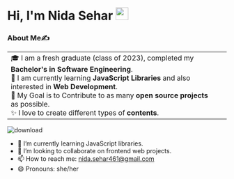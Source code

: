 # Hi, I'm Nida Sehar <img src="https://github.com/TheDudeThatCode/TheDudeThatCode/blob/master/Assets/Hi.gif" width="29px">

### About Me✍
<table>
  <tr>
    <td valign="center">
      🎓 I am a fresh graduate (class of 2023), completed my <b>Bachelor's in Software Engineering</b>. <br>
      🌱 I am currently learning <b>JavaScript Libraries</b> and also interested in <b>Web Development</b>. <br>
      🎯 My Goal is to Contribute to as many <b>open source projects</b> as possible. <br>
      ✨ I love to create different types of <b>contents</b>.
<td 
    </td>
    
  </tr>
  </table>


![download](https://github.com/nida-sehar/Nida-Sehar/assets/167526409/1d9cbaca-ecf2-44e9-955e-ad433b39a942)

- 🌱 I’m currently learning JavaScript libraries.
- 👯 I’m looking to collaborate on frontend web projects.
- 📫 How to reach me: nida.sehar461@gmail.com
- 😄 Pronouns: she/her


<!--
**nida-sehar/Nida-Sehar** is a ✨ _special_ ✨ repository because its `README.md` (this file) appears on your GitHub profile.

Here are some ideas to get you started:

- 🔭 I’m currently working on myself to enhance my skills.
- 🌱 I’m currently learning JavaScript libraries.
- 👯 I’m looking to collaborate on frontend web projects.
- 🤔 I’m looking for help with ...
- 💬 Ask me about ...
- 📫 How to reach me: nida.sehar461@gmail.com
- 😄 Pronouns: she/her
- ⚡ Fun fact: ...
-->

